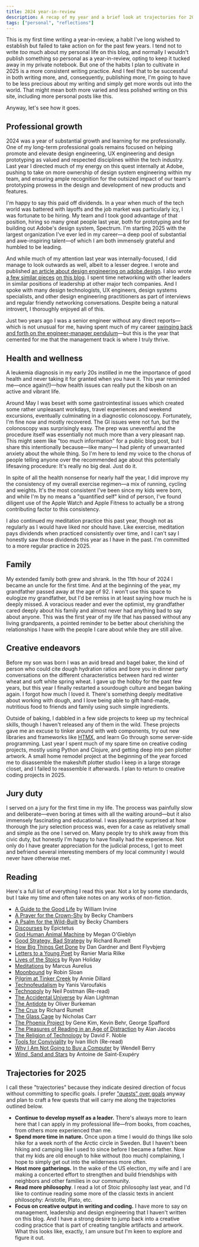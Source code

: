 ```yaml
---
title: 2024 year-in-review
description: A recap of my year and a brief look at trajectories for 2025.
tags: ["personal", "reflections"]
---
```


This is my first time writing a year-in-review, a habit I've long wished to establish but failed to take action on for the past few years. I tend not to write *too* much about my personal life on this blog, and normally I wouldn't publish something so personal as a year-in-review, opting to keep it tucked away in my private notebook. But one of the habits I plan to cultivate in 2025 is a more consistent writing practice. And I feel that to be successful in both writing more, and, consequently, publishing more, I'm going to have to be less precious about my writing and simply get more words out into the world. That might mean both more varied and less polished writing on this site, including more personal posts like this. 

Anyway, let's see how it goes.

## Professional growth

2024 was a year of substantial growth and learning for me professionally. One of my long-term professional goals remains focused on helping promote and elevate design engineering, UX engineering and design prototyping as valued and respected disciplines within the tech industry. Last year I directed much of my energy on this quest internally at Adobe, pushing to take on more ownership of design system engineering within my team, and ensuring ample recognition for the outsized impact of our team's prototyping prowess in the design and development of new products and features. 

I'm happy to say this paid off dividends. In a year when much of the tech world
was battered with layoffs and the job market was particularly icy, I was fortunate to be hiring. My team and I took good advantage of that position, hiring so many great people last year, both for prototyping and for building out Adobe's design system, Spectrum. I'm starting 2025 with the largest organization I've ever led in my career—a deep pool of substantial and awe-inspiring talent—of which I am both immensely grateful and humbled to be leading.

And while much of my attention last year was internally-focused, I did manage to look outwards as well, albeit to a lesser degree. I wrote and published [an article about design engineering on adobe.design](https://adobe.design/stories/leading-design/should-you-pursue-a-career-in-design-engineering). I also wrote [a few similar pieces](https://sean.voisen.org/blog/design-engineering-working-definition) [on this blog](https://sean.voisen.org/blog/design-engineering-resources). I spent time networking with other leaders in similar positions of leadership at other major tech companies. And I spoke with many design technologists, UX engineers, design systems specialists, and other design engineering practitioners as part of interviews and regular friendly networking conversations. Despite being a natural introvert, I thoroughly enjoyed all of this.

Just two years ago I was a senior engineer without any direct reports—which is not unusual for me, having spent much of my career [swinging back and forth on the engineer-manager pendulum](https://charity.wtf/2017/05/11/the-engineer-manager-pendulum/)—but this is the year that cemented for me that the management track is where I truly thrive.

## Health and wellness

A leukemia diagnosis in my early 20s instilled in me the importance of good health and never taking it for granted when you have it. This year reminded me—once again(!)—how health issues can really put the kibosh on an active and vibrant life.

Around May I was beset with some gastrointestinal issues which created some
rather unpleasant workdays, travel experiences and weekend excursions,
eventually culminating in a diagnostic colonoscopy. Fortunately, I'm fine now
and mostly recovered. The GI issues were not fun, but the colonoscopy was
surprisingly easy. The prep was uneventful and the procedure itself was
essentially not much more than a very pleasant nap. This might seem like "too much information" for a public blog post, but I share this intentionally because—like many—I had plenty of unwarranted anxiety about the whole thing. So I'm here to lend my voice to the chorus of people telling anyone over the recommended age about this potentially lifesaving procedure: It's really no big deal. Just do it.

In spite of all the health nonsense for nearly half the year, I did improve my the consistency of my overall exercise regimen—a mix of running, cycling and weights. It's the most consistent I've been since my kids were born, and while I'm by no means a "quantified self" kind of person, I've found diligent use of the Apple Watch and Apple Fitness to actually be a strong contributing factor to this consistency.

I also continued my meditation practice this past year, though not as regularly
as I would have liked nor should have. Like exercise, meditation pays dividends
when practiced consistently over time, and I can't say I honestly saw those
dividends this year as I have in the past. I'm committed to a more regular
practice in 2025.

## Family

My extended family both grew and shrank. In the 11th hour of 2024 I became an uncle for the first time. And at the beginning of the year, my grandfather passed away at the age of 92. I won't use this space to eulogize my grandfather, but I'd be remiss in at least saying how much he is deeply missed. A voracious reader and ever the optimist, my grandfather cared deeply about his family and almost never had anything bad to say about anyone. This was the first year of my life that has passed without any living grandparents, a pointed reminder to be better about cherishing the relationships I have with the people I care about while they are still alive.

## Creative endeavors

Before my son was born I was an avid bread and bagel baker, the kind of person who could cite dough hydration ratios and bore you in dinner party conversations on the different characteristics between hard red winter wheat and soft white spring wheat. I gave up the hobby for the past few years, but this year I finally restarted a sourdough culture and began baking again. I forgot how much I loved it. There's something deeply meditative about working with dough, and I love being able to gift hand-made, nutritious food to friends and family using such simple ingredients.

Outside of baking, I dabbled in a few side projects to keep up my technical
skills, though I haven't released any of them in the wild. These projects gave
me an excuse to tinker around with web components, try out new libraries and
frameworks like [HTMX](https://htmx.org/), and learn Go through some server-side
programming. Last year I spent much of my spare time on creative coding
projects, mostly using Python and Clojure, and getting deep into pen plotter artwork. A small home remodel project at the beginning of the year forced me to disassemble the makeshift plotter studio I keep in a large storage closet, and I failed to reassemble it afterwards. I plan to return to creative coding projects in 2025.

## Jury duty

I served on a jury for the first time in my life. The process was painfully slow and deliberate—even boring at times with all the waiting around—but it also immensely fascinating and educational. I was pleasantly surprised at how thorough the jury selection process was, even for a case as relatively small and simple as the one I served on. Many people try to shirk away from this civic duty, but honestly I'm happy to have finally had the experience. Not only do I have greater appreciation for the judicial process, I got to meet and befriend several interesting members of my local community I would never have otherwise met. 

## Reading

Here's a full list of everything I read this year. Not a lot by some standards, but I take my time and often take notes on any works of non-fiction.

- [A Guide to the Good Life](https://bookshop.org/a/106240/9780195374612) by William Irvine
- [A Prayer for the Crown-Shy](https://bookshop.org/a/106240/9781250236234) by Becky Chambers
- [A Psalm for the Wild-Built](https://bookshop.org/a/106240/9781250236210) by Becky Chambers
- [Discourses](https://standardebooks.org/ebooks/epictetus/discourses/george-long) by Epictetus
- [God Human Animal Machine](https://bookshop.org/a/106240/9780525562719) by Megan O'Gieblyn
- [Good Strategy, Bad Strategy](https://bookshop.org/a/106240/9780307886231) by Richard Rumelt
- [How Big Things Get Done](https://bookshop.org/a/106240/9780593239513) by Dan Gardner and Bent Flyvbjerg
- [Letters to a Young Poet](https://bookshop.org/a/106240/9781611806861) by Ranier Maria Rilke
- [Lives of the Stoics](https://bookshop.org/a/106240/9780525541875) by Ryan Holiday
- [Meditations](https://bookshop.org/a/106240/9781541673854) by Marcus Aurelius
- [Moonbound](https://bookshop.org/a/106240/9780374610609) by Robin Sloan
- [Pilgrim at Tinker Creek](https://bookshop.org/a/106240/9780061233326) by Annie Dillard
- [Technofeudalism](https://bookshop.org/a/106240/9781685891244) by Yanis Varoufakis
- [Technopoly](https://bookshop.org/a/106240/9780679745402) by Neil Postman (Re-read)
- [The Accidental Universe](https://bookshop.org/a/106240/9780345805959) by Alan Lightman
- [The Antidote](https://bookshop.org/a/106240/9781250860408) by Oliver Burkeman
- [The Crux](https://bookshop.org/a/106240/9781541701243) by Richard Rumelt
- [The Glass Cage](https://bookshop.org/a/106240/9780393351637) by Nicholas Carr
- [The Phoenix Project](https://bookshop.org/a/106240/9781942788294) by Gene Kim, Kevin Behr, George Spafford
- [The Pleasures of Reading in an Age of Distraction](https://bookshop.org/a/106240/9780199747498) by Alan Jacobs
- [The Religion of Technology](https://bookshop.org/a/106240/9780140279160) by David F. Noble
- [Tools for Conviviality](https://openlibrary.org/works/OL2848898W/Tools_for_Conviviality) by Ivan Illich (Re-read)
- [Why I Am Not Going to Buy a Computer](https://bookshop.org/a/106240/9781640094574) by Wendell Berry
- [Wind, Sand and Stars](https://bookshop.org/a/106240/9780156027496) by Antoine de Saint-Exupéry

## Trajectories for 2025

I call these "trajectories" because they indicate desired direction of focus
without committing to specific goals. I prefer ["quests" over
goals](https://www.raptitude.com/2024/08/do-quests-not-goals/) anyway and plan to craft a few quests that will carry me along the trajectories outlined below.

- **Continue to develop myself as a leader.** There's always more to learn here
that I can apply in my professional life—from books, from coaches, from others
more experienced than me.
- **Spend more time in nature.** Once upon a time I would do things like solo
hike for a week north of the Arctic circle in Sweden. But I haven't been hiking
and camping like I used to since before I became a father. Now that my kids are old enough to hike without (too much) complaining, I hope to simply get out into the wilderness more often. 
- **Host more gatherings.** In the wake of the US election, my wife and I are making a concerted effort to strengthen and build friendships with neighbors and other families in our community.
- **Read more philosophy**. I read a lot of Stoic philosophy last year, and I'd like to continue reading some more of the classic texts in ancient philosophy: Aristotle, Plato, etc.
- **Focus on creative output in writing and coding.** I have more to say on
management, leadership and design engineering that I haven't written on this
blog. And I have a strong desire to jump back into a creative coding practice
that is part of creating tangible artifacts and artwork. What this looks like,
exactly, I am unsure but I'm keen to explore and figure it out.
